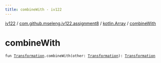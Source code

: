 ```yaml
---
title: combineWith - iv122
---
```


[iv122](../../index.md) / [com.github.mseleng.iv122.assignment8](../index.md) / [kotlin.Array](index.md) / [combineWith](.)

# combineWith

`fun `[`Transformation`](../-transformation.md)`.combineWith(other: `[`Transformation`](../-transformation.md)`): `[`Transformation`](../-transformation.md)